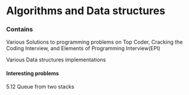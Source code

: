 # Algorithms and Data structures


### Contains

Various Solutions to programming problems on Top Coder, Cracking the  Coding Interview,
 and Elements of Programming Interview(EPI)
 
Various Data structures implementations

#### Interesting problems
5.12 Queue from two stacks 